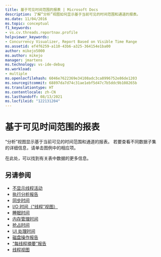```yaml
---
title: 基于可见时间范围的报表 | Microsoft Docs
description: 了解“分析”视图如何显示基于当前可见的时间范围和通道的报表。
ms.date: 11/04/2016
ms.topic: conceptual
f1_keywords:
- vs.cv.threads.reportnav.profile
helpviewer_keywords:
- Concurrency Visualizer, Report Based on Visible Time Range
ms.assetid: ef4f6259-a110-43b6-a325-364154e1ba00
author: mikejo5000
ms.author: mikejo
manager: jmartens
ms.technology: vs-ide-debug
ms.workload:
- multiple
ms.openlocfilehash: 6046e7622369e34108adc3ca8996752e86de1203
ms.sourcegitcommit: 68897da7d74c31ae1ebf5d47c7b5ddc9b108265b
ms.translationtype: HT
ms.contentlocale: zh-CN
ms.lasthandoff: 08/13/2021
ms.locfileid: "122131204"
---
```

# <a name="report-based-on-visible-time-range"></a>基于可见时间范围的报表
“分析”视图显示基于当前可见的时间范围和通道的报表。 若要查看不同数据子集的详细信息，请单击图例中的相应项。

 在此处，可以找到有关表中数据的更多信息。

## <a name="see-also"></a>另请参阅
- [不显示线程活动](../profiling/no-thread-activity-to-show-threads-view.md)
- [执行分析报告](../profiling/execution-profile-report.md)
- [同步时间](../profiling/synchronization-time.md)
- [I/O 时间（“线程”视图）](../profiling/i-o-time-threads-view.md)
- [睡眠时间](../profiling/sleep-time.md)
- [内存管理时间](../profiling/memory-management-time.md)
- [抢占时间](../profiling/preemption-time.md)
- [UI 处理时间](../profiling/ui-processing-time.md)
- [磁盘操作报告](../profiling/disk-operations-report-threads-view.md)
- [“每线程摘要”报告](../profiling/per-thread-summary-report.md)
- [线程视图](../profiling/threads-view-parallel-performance.md)